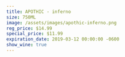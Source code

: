 ```yaml
---
title: APOTHIC - inferno
size: 750ML
image: /assets/images/apothic-inferno.png
reg_price: $14.99
special_price: $11.99
expiration_date: 2019-03-12 00:00:00 -0600
show_wine: true
---
```


